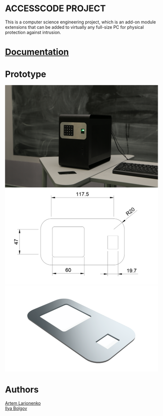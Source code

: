 # ACCESSCODE PROJECT
This is a computer science engineering project, which is an add-on module
extensions that can be added to virtually any full-size PC for physical protection against intrusion.

# [Documentation](https://github.com/lrrrtm/ACCESSCODE/blob/main/Documentation.pdf)

# Prototype
![Фото](https://github.com/lrrrtm/ACCESSCODE/blob/main/prototypePicture.jpg)
![](https://github.com/lrrrtm/ACCESSCODE/blob/main/developing/figure1.png)
![](https://github.com/lrrrtm/ACCESSCODE/blob/main/developing/visualization3.png)

# Authors
[Artem Larionenko](https://github.com/lrrrtm)  
[Ilya Bolgov](https://github.com/etozhebolgov)
